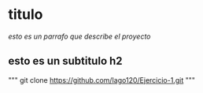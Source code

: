  # titulo

 _esto es un parrafo que describe el proyecto_

 ## esto es un subtitulo h2

 """
 git clone https://github.com/Iago120/Ejercicio-1.git
 """